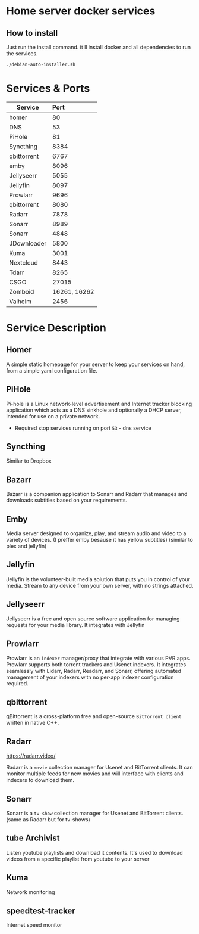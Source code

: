 # Home server docker services

## How to install
Just run the install command. it ll install docker and all dependencies to run the services.

```bash
./debian-auto-installer.sh
```

# Services & Ports
| Service       | Port  | 
|---------------|:------|
| homer         | 80    |
| DNS           | 53    |
| PiHole        | 81    |
| Syncthing     | 8384  |
| qbittorrent   | 6767  |
| emby          | 8096  |
| Jellyseerr    | 5055  |
| Jellyfin      | 8097  |
| Prowlarr      | 9696  |
| qbittorrent   | 8080  |
| Radarr        | 7878  |
| Sonarr        | 8989  |
| Sonarr        | 4848  |
| JDownloader   | 5800  |
| Kuma          | 3001  |
| Nextcloud     | 8443  |
| Tdarr         | 8265  |
| CSGO          | 27015 |
| Zomboid       | 16261, 16262  |
| Valheim       | 2456  |

# Service Description

## Homer
A simple static homepage for your server to keep your services on hand, from a simple yaml configuration file.

## PiHole
Pi-hole is a Linux network-level advertisement and Internet tracker blocking application which acts as a DNS sinkhole and optionally a DHCP server, intended for use on a private network.

* Required stop services running on port `53` - dns service

## Syncthing
Similar to Dropbox 

## Bazarr
Bazarr is a companion application to Sonarr and Radarr that manages and downloads subtitles based on your requirements.

## Emby
Media server designed to organize, play, and stream audio and video to a variety of devices. (I preffer emby besause it has yellow subtitles) (similar to plex and jellyfin)

## Jellyfin
Jellyfin is the volunteer-built media solution that puts you in control of your media. Stream to any device from your own server, with no strings attached.

## Jellyseerr
Jellyseerr is a free and open source software application for managing requests for your media library. It integrates with Jellyfin

## Prowlarr
Prowlarr is an `indexer` manager/proxy that integrate with  various PVR apps. Prowlarr supports both torrent trackers and Usenet indexers. It integrates seamlessly with Lidarr, Radarr, Readarr, and Sonarr, offering automated management of your indexers with no per-app indexer configuration required.

## qbittorrent
qBittorrent is a cross-platform free and open-source `BitTorrent client` written in native C++.

## Radarr
https://radarr.video/

Radarr is a `movie` collection manager for Usenet and BitTorrent clients. It can monitor multiple feeds for new movies and will interface with clients and indexers to download them.

## Sonarr
Sonarr is a `tv-show` collection manager for Usenet and BitTorrent clients. (same as Radarr but for tv-shows)

## tube Archivist
Listen youtube playlists and download it contents.
It's used to download videos from a specific playlist from youtube to your server

## Kuma
Network monitoring

## speedtest-tracker
Internet speed monitor
